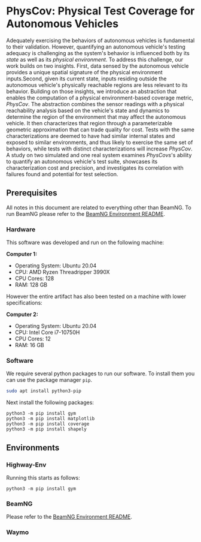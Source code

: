 # PhysCov: Physical Test Coverage for Autonomous Vehicles

Adequately exercising the behaviors of autonomous vehicles is fundamental to their validation. However, quantifying an autonomous vehicle's testing adequacy is challenging as the system's behavior is influenced both by its *state* as well as its *physical environment*. To address this challenge, our work builds on two insights. First, data sensed by the autonomous vehicle provides a unique spatial signature of the physical environment inputs.Second, given its current state, inputs residing outside the autonomous vehicle's physically reachable regions are less relevant to its behavior. Building on those insights, we introduce an abstraction that enables the computation of a physical environment-based coverage metric, *PhysCov*. The abstraction combines the sensor readings with a physical reachability analysis based on the vehicle's state and dynamics to determine the region of the environment that may affect the autonomous vehicle. It then characterizes that  region through a parameterizable geometric approximation that can trade quality for cost. Tests with the same characterizations are deemed to have had similar internal states and exposed to similar environments, and thus likely to exercise the same set of behaviors, while tests with distinct characterizations  will increase *PhysCov*. A study on two simulated and one real system examines *PhysCovs*'s ability to quantify an autonomous vehicle's test suite, showcases its characterization cost and precision, and investigates its correlation with failures found and potential for test selection.

## Prerequisites

All notes in this document are related to everything other than BeamNG. To run BeamNG please refer to the [BeamNG Environment README](./environments/beamng/README.md).

### Hardware

This software was developed and run on the following machine:

__Computer 1:__
* Operating System: Ubuntu 20.04
* CPU: AMD Ryzen Threadripper 3990X
* CPU Cores: 128
* RAM: 128 GB

However the entire artifact has also been tested on a machine with lower specifications:

__Computer 2:__
* Operating System: Ubuntu 20.04
* CPU: Intel Core i7-10750H
* CPU Cores: 12
* RAM: 16 GB

### Software

We require several python packages to run our software. To install them you can use the package manager `pip`. 

```bash
sudo apt install python3-pip
```

Next install the following packages:
```
python3 -m pip install gym
python3 -m pip install matplotlib
python3 -m pip install coverage
python3 -m pip install shapely
```

## Environments

### Highway-Env



Running this starts as follows:

```
python3 -m pip install gym
```

### BeamNG

Please refer to the [BeamNG Environment README](./environments/beamng/README.md).

### Waymo

